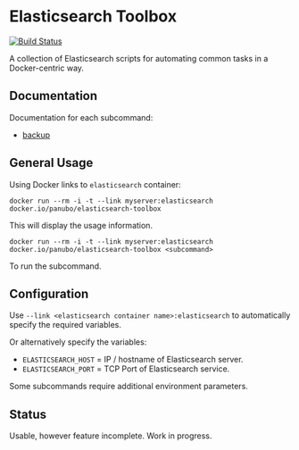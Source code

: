 # Elasticsearch Toolbox

[![Build Status](https://travis-ci.org/panubo/docker-elasticsearch-toolbox.svg?branch=master)](https://travis-ci.org/panubo/docker-elasticsearch-toolbox)

A collection of Elasticsearch scripts for automating common tasks in a Docker-centric way.

## Documentation

Documentation for each subcommand:

- [backup](commands/backup.md)

## General Usage

Using Docker links to `elasticsearch` container:

```docker run --rm -i -t --link myserver:elasticsearch docker.io/panubo/elasticsearch-toolbox```

This will display the usage information.

```docker run --rm -i -t --link myserver:elasticsearch docker.io/panubo/elasticsearch-toolbox <subcommand>```

To run the subcommand.

## Configuration

Use `--link <elasticsearch container name>:elasticsearch` to automatically specify the required variables.

Or alternatively specify the variables:

- `ELASTICSEARCH_HOST` = IP / hostname of Elasticsearch server.
- `ELASTICSEARCH_PORT` = TCP Port of Elasticsearch service.

Some subcommands require additional environment parameters.

## Status

Usable, however feature incomplete. Work in progress.
